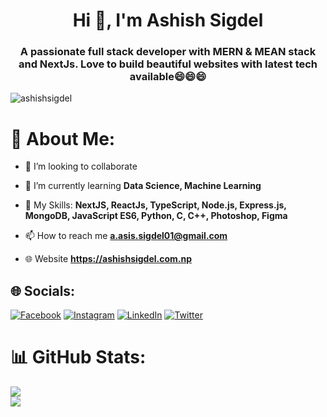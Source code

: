 <h1 align="center">Hi 👋, I'm Ashish Sigdel</h1>
<h3 align="center">A passionate full stack developer with MERN & MEAN stack and NextJs. Love to build beautiful websites with latest tech available😄😄😄</h3>

<p align="left"> <img src="https://komarev.com/ghpvc/?username=aasis635&label=Profile%20views&color=0e75b6&style=flat" alt="ashishsigdel" /> </p>

# 💫 About Me:

- 👯 I’m looking to collaborate

- 🌱 I’m currently learning **Data Science, Machine Learning**

- 💬 My Skills:  **NextJS, ReactJs, TypeScript, Node.js, Express.js, MongoDB, JavaScript ES6, Python, C, C++, Photoshop, Figma**

- 📫 How to reach me **a.asis.sigdel01@gmail.com**

- 🌐 Website **https://ashishsigdel.com.np**
 
## 🌐 Socials:
[![Facebook](https://img.shields.io/badge/Facebook-%231877F2.svg?logo=Facebook&logoColor=white)](https://www.facebook.com/ashish.sgdl.9/) [![Instagram](https://img.shields.io/badge/Instagram-%23E4405F.svg?logo=Instagram&logoColor=white)](https://www.instagram.com/aasissigdel/) [![LinkedIn](https://img.shields.io/badge/LinkedIn-%230077B5.svg?logo=linkedin&logoColor=white)](https://www.linkedin.com/in/aasisigdel/) [![Twitter](https://img.shields.io/badge/Twitter-%231DA1F2.svg?logo=Twitter&logoColor=white)](https://twitter.com/_ashishsigdel_) 

# 📊 GitHub Stats:
![](https://github-readme-stats.vercel.app/api?username=ashishsigdel&theme=dark&hide_border=false&include_all_commits=true&count_private=false)<br/>
![](https://github-readme-stats.vercel.app/api/top-langs/?username=ashishsigdel&theme=dark&hide_border=false&include_all_commits=true&count_private=false&layout=compact)

